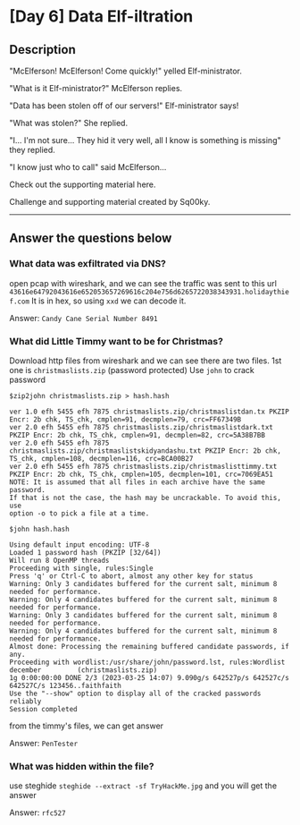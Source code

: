 # [Day 6] Data Elf-iltration

## Description
"McElferson! McElferson! Come quickly!" yelled Elf-ministrator.

"What is it Elf-ministrator?" McElferson replies.

"Data has been stolen off of our servers!" Elf-ministrator says!

"What was stolen?" She replied.

"I... I'm not sure... They hid it very well, all I know is something is missing" they replied.

"I know just who to call" said McElferson...

Check out the supporting material here.

Challenge and supporting material created by Sq00ky.

----

## Answer the questions below

### What data was exfiltrated via DNS?
open pcap with wireshark, and we can see the traffic was sent to this url `43616e64792043616e652053657269616c204e756d6265722038343931.holidaythief.com`
It is in hex, so using `xxd` we can decode it.

Answer: `Candy Cane Serial Number 8491`

### What did Little Timmy want to be for Christmas?
Download http files from wireshark and we can see there are two files.
1st one is `christmaslists.zip` (password protected)
Use `john` to crack password
```
$zip2john christmaslists.zip > hash.hash

ver 1.0 efh 5455 efh 7875 christmaslists.zip/christmaslistdan.tx PKZIP Encr: 2b chk, TS_chk, cmplen=91, decmplen=79, crc=FF67349B
ver 2.0 efh 5455 efh 7875 christmaslists.zip/christmaslistdark.txt PKZIP Encr: 2b chk, TS_chk, cmplen=91, decmplen=82, crc=5A38B7BB
ver 2.0 efh 5455 efh 7875 christmaslists.zip/christmaslistskidyandashu.txt PKZIP Encr: 2b chk, TS_chk, cmplen=108, decmplen=116, crc=BCA00B27
ver 2.0 efh 5455 efh 7875 christmaslists.zip/christmaslisttimmy.txt PKZIP Encr: 2b chk, TS_chk, cmplen=105, decmplen=101, crc=7069EA51
NOTE: It is assumed that all files in each archive have the same password.
If that is not the case, the hash may be uncrackable. To avoid this, use
option -o to pick a file at a time.

$john hash.hash 

Using default input encoding: UTF-8
Loaded 1 password hash (PKZIP [32/64])
Will run 8 OpenMP threads
Proceeding with single, rules:Single
Press 'q' or Ctrl-C to abort, almost any other key for status
Warning: Only 3 candidates buffered for the current salt, minimum 8 needed for performance.
Warning: Only 4 candidates buffered for the current salt, minimum 8 needed for performance.
Warning: Only 3 candidates buffered for the current salt, minimum 8 needed for performance.
Warning: Only 4 candidates buffered for the current salt, minimum 8 needed for performance.
Almost done: Processing the remaining buffered candidate passwords, if any.
Proceeding with wordlist:/usr/share/john/password.lst, rules:Wordlist
december         (christmaslists.zip)
1g 0:00:00:00 DONE 2/3 (2023-03-25 14:07) 9.090g/s 642527p/s 642527c/s 642527C/s 123456..faithfaith
Use the "--show" option to display all of the cracked passwords reliably
Session completed
```

from the timmy's files, we can get answer

Answer: `PenTester`

### What was hidden within the file?
use steghide `steghide --extract -sf TryHackMe.jpg` and you will get the answer

Answer: `rfc527`
